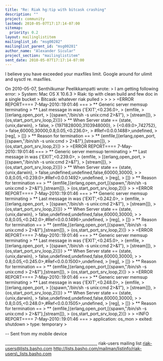 ```yaml
---
title: "Re: Riak hg:tip with bitcask crashing"
description: ""
project: community
lastmod: 2010-05-07T17:17:14-07:00
sitemap:
  priority: 0.2
layout: mailinglistitem
mailinglist_id: "msg00282"
mailinglist_parent_id: "msg00281"
author_name: "Alexander Sicular"
project_section: "mailinglistitem"
sent_date: 2010-05-07T17:17:14-07:00
---
```



I believe you have exceeded your maxfiles limit. Google around for
ulimit and sysctl re. maxfiles.

On 2010-05-07, Senthilkumar Peelikkampatti
 wrote:
&gt; I am getting following error:
&gt; System: Mac OS X 10.6.3
&gt; Riak: tip with clean build and few doc in a single bucket
&gt; Bitcask: whatever riak pulled
&gt;
&gt;
&gt;
&gt; =ERROR REPORT==== 7-May-2010::19:01:46 ===
&gt; \*\* Generic server memsup terminating
&gt; \*\* Last message in was {'EXIT',&lt;0.236.0&gt;,
&gt; {emfile,
&gt; [{erlang,open\_port,
&gt; [{spawn,"/bin/sh -s unix:cmd 2&gt;&1"},
&gt; [stream]]},
&gt; {os,start\_port\_srv\_loop,2}]}}
&gt; \*\* When Server state == {state,{unix,darwin},
&gt; false,
&gt; {1971828000,3103948000},
&gt; {&lt;0.69.0&gt;,742752},
&gt; false,60000,30000,0.8,0.05,&lt;0.236.0&gt;,
&gt; #Ref&lt;0.0.0.1488&gt;,undefined,
&gt; [reg],
&gt; []}
&gt; \*\* Reason for termination ==
&gt; \*\* {emfile,[{erlang,open\_port,[{spawn,"/bin/sh -s unix:cmd
&gt; 2&gt;&1"},[stream]]},
&gt; {os,start\_port\_srv\_loop,2}]}
&gt;
&gt; =ERROR REPORT==== 7-May-2010::19:01:46 ===
&gt; \*\* Generic server memsup terminating
&gt; \*\* Last message in was {'EXIT',&lt;0.239.0&gt;,
&gt; {emfile,
&gt; [{erlang,open\_port,
&gt; [{spawn,"/bin/sh -s unix:cmd 2&gt;&1"},
&gt; [stream]]},
&gt; {os,start\_port\_srv\_loop,2}]}}
&gt; \*\* When Server state == {state,{unix,darwin},
&gt; false,undefined,undefined,false,60000,30000,
&gt;
&gt; 0.8,0.05,&lt;0.239.0&gt;,#Ref&lt;0.0.0.1492&gt;,undefined,
&gt; [reg],
&gt; []}
&gt; \*\* Reason for termination ==
&gt; \*\* {emfile,[{erlang,open\_port,[{spawn,"/bin/sh -s unix:cmd
&gt; 2&gt;&1"},[stream]]},
&gt; {os,start\_port\_srv\_loop,2}]}
&gt;
&gt; =ERROR REPORT==== 7-May-2010::19:01:46 ===
&gt; \*\* Generic server memsup terminating
&gt; \*\* Last message in was {'EXIT',&lt;0.242.0&gt;,
&gt; {emfile,
&gt; [{erlang,open\_port,
&gt; [{spawn,"/bin/sh -s unix:cmd 2&gt;&1"},
&gt; [stream]]},
&gt; {os,start\_port\_srv\_loop,2}]}}
&gt; \*\* When Server state == {state,{unix,darwin},
&gt; false,undefined,undefined,false,60000,30000,
&gt;
&gt; 0.8,0.05,&lt;0.242.0&gt;,#Ref&lt;0.0.0.1496&gt;,undefined,
&gt; [reg],
&gt; []}
&gt; \*\* Reason for termination ==
&gt; \*\* {emfile,[{erlang,open\_port,[{spawn,"/bin/sh -s unix:cmd
&gt; 2&gt;&1"},[stream]]},
&gt; {os,start\_port\_srv\_loop,2}]}
&gt;
&gt; =ERROR REPORT==== 7-May-2010::19:01:46 ===
&gt; \*\* Generic server memsup terminating
&gt; \*\* Last message in was {'EXIT',&lt;0.245.0&gt;,
&gt; {emfile,
&gt; [{erlang,open\_port,
&gt; [{spawn,"/bin/sh -s unix:cmd 2&gt;&1"},
&gt; [stream]]},
&gt; {os,start\_port\_srv\_loop,2}]}}
&gt; \*\* When Server state == {state,{unix,darwin},
&gt; false,undefined,undefined,false,60000,30000,
&gt;
&gt; 0.8,0.05,&lt;0.245.0&gt;,#Ref&lt;0.0.0.1500&gt;,undefined,
&gt; [reg],
&gt; []}
&gt; \*\* Reason for termination ==
&gt; \*\* {emfile,[{erlang,open\_port,[{spawn,"/bin/sh -s unix:cmd
&gt; 2&gt;&1"},[stream]]},
&gt; {os,start\_port\_srv\_loop,2}]}
&gt;
&gt; =ERROR REPORT==== 7-May-2010::19:01:46 ===
&gt; \*\* Generic server memsup terminating
&gt; \*\* Last message in was {'EXIT',&lt;0.248.0&gt;,
&gt; {emfile,
&gt; [{erlang,open\_port,
&gt; [{spawn,"/bin/sh -s unix:cmd 2&gt;&1"},
&gt; [stream]]},
&gt; {os,start\_port\_srv\_loop,2}]}}
&gt; \*\* When Server state == {state,{unix,darwin},
&gt; false,undefined,undefined,false,60000,30000,
&gt;
&gt; 0.8,0.05,&lt;0.248.0&gt;,#Ref&lt;0.0.0.1505&gt;,undefined,
&gt; [reg],
&gt; []}
&gt; \*\* Reason for termination ==
&gt; \*\* {emfile,[{erlang,open\_port,[{spawn,"/bin/sh -s unix:cmd
&gt; 2&gt;&1"},[stream]]},
&gt; {os,start\_port\_srv\_loop,2}]}
&gt;
&gt; =INFO REPORT==== 7-May-2010::19:01:46 ===
&gt; application: os\_mon
&gt; exited: shutdown
&gt; type: temporary
&gt;

-- 
Sent from my mobile device

\_\_\_\_\_\_\_\_\_\_\_\_\_\_\_\_\_\_\_\_\_\_\_\_\_\_\_\_\_\_\_\_\_\_\_\_\_\_\_\_\_\_\_\_\_\_\_
riak-users mailing list
riak-users@lists.basho.com
http://lists.basho.com/mailman/listinfo/riak-users\_lists.basho.com


